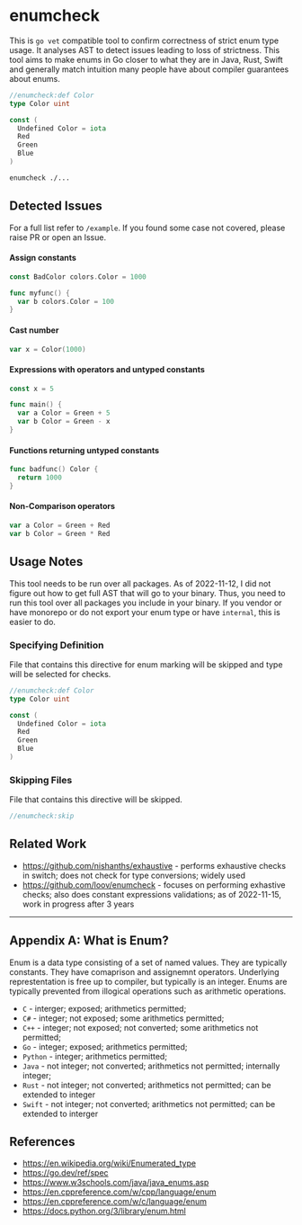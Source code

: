 # enumcheck

This is `go vet` compatible tool to confirm correctness of strict enum type usage.
It analyses AST to detect issues leading to loss of strictness.
This tool aims to make enums in Go closer to what they are in Java, Rust, Swift and generally match intuition many people have about compiler guarantees about enums.

```go
//enumcheck:def Color
type Color uint

const (
  Undefined Color = iota
  Red
  Green
  Blue
)
```

```bash
enumcheck ./...
```

## Detected Issues

For a full list refer to `/example`.
If you found some case not covered, please raise PR or open an Issue.

#### Assign constants

```go
const BadColor colors.Color = 1000

func myfunc() {
  var b colors.Color = 100
}
```

#### Cast number

```go
var x = Color(1000)
```

#### Expressions with operators and untyped constants

```go
const x = 5

func main() {
  var a Color = Green + 5
  var b Color = Green - x
}
```

#### Functions returning untyped constants

```go
func badfunc() Color {
  return 1000
}
```

#### Non-Comparison operators

```go
var a Color = Green + Red
var b Color = Green * Red
```

## Usage Notes

This tool needs to be run over all packages.
As of 2022-11-12, I did not figure out how to get full AST that will go to your binary.
Thus, you need to run this tool over all packages you include in your binary.
If you vendor or have monorepo or do not export your enum type or have `internal`, this is easier to do.

### Specifying Definition

File that contains this directive for enum marking will be skipped and type will be selected for checks.

```go
//enumcheck:def Color
type Color uint

const (
  Undefined Color = iota
  Red
  Green
  Blue
)
```

### Skipping Files

File that contains this directive will be skipped.

```go 
//enumcheck:skip
```

## Related Work

* https://github.com/nishanths/exhaustive - performs exhaustive checks in switch; does not check for type conversions; widely used
* https://github.com/loov/enumcheck - focuses on performing exhastive checks; also does constant expressions validations; as of 2022-11-15, work in progress after 3 years

----

## Appendix A: What is Enum?

Enum is a data type consisting of a set of named values.
They are typically constants.
They have comaprison and assignemnt operators.
Underlying represtentation is free up to compiler, but typically is an integer.
Enums are typically prevented from illogical operations such as arithmetic operations.

* `C` - interger; exposed; arithmetics permitted;
* `C#` - integer; not exposed; some arithmetics permitted;
* `C++` - integer; not exposed; not converted; some arithmetics not permitted;
* `Go` - integer; exposed; arithmetics permitted;
* `Python` - integer; arithmetics permitted;
* `Java` - not integer; not converted; arithmetics not permitted; internally integer;
* `Rust` - not integer; not converted; arithmetics not permitted; can be extended to integer
* `Swift` - not integer; not converted; arithmetics not permitted; can be extended to interger

## References

* https://en.wikipedia.org/wiki/Enumerated_type
* https://go.dev/ref/spec
* https://www.w3schools.com/java/java_enums.asp
* https://en.cppreference.com/w/cpp/language/enum
* https://en.cppreference.com/w/c/language/enum
* https://docs.python.org/3/library/enum.html
